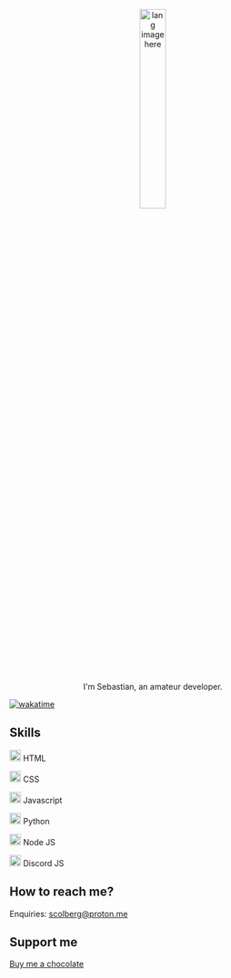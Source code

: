 <p align="center"><img width="30%" src="https://github.com/alansmathew/alansmathew/raw/master/lang.gif" alt="lang image here" /></p>

<p align="center">I'm Sebastian, an amateur developer.</p>

  [![wakatime](https://wakatime.com/badge/user/f175f13d-3630-40ba-92dd-e97a5ac458ea.svg)](https://wakatime.com/@f175f13d-3630-40ba-92dd-e97a5ac458ea)
  
## Skills
<img width="20" src="https://external-content.duckduckgo.com/iu/?u=https%3A%2F%2Flogos-download.com%2Fwp-content%2Fuploads%2F2017%2F07%2FHTML5_badge.png&f=1&nofb=1" /> HTML

<img width="20" src="https://www.vectorlogo.zone/logos/w3_css/w3_css-icon.svg" /> CSS 

<img width="20" src="https://upload.wikimedia.org/wikipedia/commons/thumb/9/99/Unofficial_JavaScript_logo_2.svg/640px-Unofficial_JavaScript_logo_2.svg.png" /> Javascript

<img width="20" src="https://external-content.duckduckgo.com/iu/?u=https%3A%2F%2Flogos-download.com%2Fwp-content%2Fuploads%2F2016%2F10%2FPython_logo_icon.png&f=1&nofb=1" /> Python

<img width="20" src="https://upload.wikimedia.org/wikipedia/commons/thumb/d/d9/Node.js_logo.svg/1280px-Node.js_logo.svg.png" /> Node JS

<img width="20" src="https://discord.js.org/android-chrome-192x192.png" /> Discord JS

## How to reach me?
Enquiries: scolberg@proton.me

## Support me
<a href="https://www.buymeacoffee.com/scolberg">Buy me a chocolate</a>
